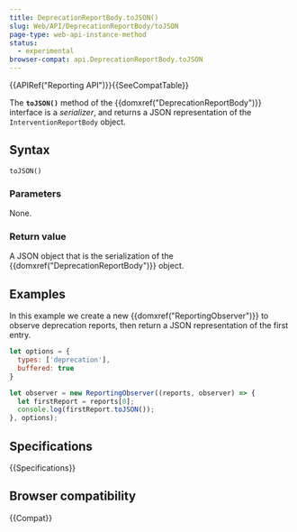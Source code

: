 ```yaml
---
title: DeprecationReportBody.toJSON()
slug: Web/API/DeprecationReportBody/toJSON
page-type: web-api-instance-method
status:
  - experimental
browser-compat: api.DeprecationReportBody.toJSON
---
```


{{APIRef("Reporting API")}}{{SeeCompatTable}}

The **`toJSON()`** method of the {{domxref("DeprecationReportBody")}} interface is a _serializer_, and returns a JSON representation of the `InterventionReportBody` object.

## Syntax

```js-nolint
toJSON()
```

### Parameters

None.

### Return value

A JSON object that is the serialization of the {{domxref("DeprecationReportBody")}} object.

## Examples

In this example we create a new {{domxref("ReportingObserver")}} to observe deprecation reports, then return a JSON representation of the first entry.

```js
let options = {
  types: ['deprecation'],
  buffered: true
}

let observer = new ReportingObserver((reports, observer) => {
  let firstReport = reports[0];
  console.log(firstReport.toJSON());
}, options);
```

## Specifications

{{Specifications}}

## Browser compatibility

{{Compat}}
